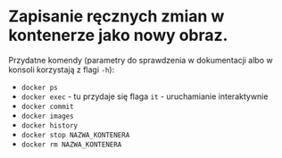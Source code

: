 # Zapisanie ręcznych zmian w kontenerze jako nowy obraz.

Przydatne komendy (parametry do sprawdzenia w dokumentacji albo w konsoli korzystają z flagi `-h`):
- `docker ps`
- `docker exec` - tu przydaje się flaga `it` - uruchamianie interaktywnie
- `docker commit`
- `docker images`
- `docker history`
- `docker stop NAZWA_KONTENERA`
- `docker rm NAZWA_KONTENERA`

